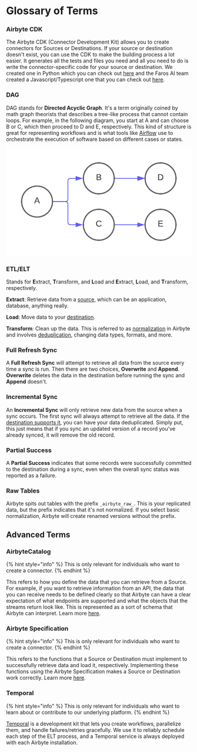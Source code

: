 # Glossary of Terms

### Airbyte CDK

The Airbyte CDK (Connector Development Kit) allows you to create connectors for Sources or Destinations. If your source or destination doesn't exist, you can use the CDK to make the building process a lot easier. It generates all the tests and files you need and all you need to do is write the connector-specific code for your source or destination. We created one in Python which you can check out [here](../connector-development/cdk-python/) and the Faros AI team created a Javascript/Typescript one that you can check out [here](../connector-development/cdk-faros-js.md).

### DAG

DAG stands for **Directed Acyclic Graph**. It's a term originally coined by math graph theorists that describes a tree-like process that cannot contain loops. For example, in the following diagram, you start at A and can choose B or C, which then proceed to D and E, respectively. This kind of structure is great for representing workflows and is what tools like [Airflow](https://airflow.apache.org) use to orchestrate the execution of software based on different cases or states.

&#x20;

![](../.gitbook/assets/glossary_dag_example.png)

### ETL/ELT

Stands for **E**xtract, **T**ransform, and **L**oad and **E**xtract, **L**oad, and **T**ransform, respectively.

**Extract**: Retrieve data from a [source](../integrations/sources/), which can be an application, database, anything really.

**Load**: Move data to your [destination](../integrations/destinations/).

**Transform**: Clean up the data. This is referred to as [normalization](basic-normalization.md) in Airbyte and involves [deduplication](connections/incremental-deduped-history.md), changing data types, formats, and more.

### Full Refresh Sync

A **Full Refresh Sync** will attempt to retrieve all data from the source every time a sync is run. Then there are two choices, **Overwrite** and **Append**. **Overwrite** deletes the data in the destination before running the sync and **Append** doesn't.

### Incremental Sync

An **Incremental Sync** will only retrieve new data from the source when a sync occurs. The first sync will always attempt to retrieve all the data. If the [destination supports it](https://discuss.airbyte.io/t/what-destinations-support-the-incremental-deduped-sync-mode/89), you can have your data deduplicated. Simply put, this just means that if you sync an updated version of a record you've already synced, it will remove the old record.

### Partial Success

A **Partial Success** indicates that some records were successfully committed to the destination during a sync, even when the overall sync status was reported as a failure. 

### Raw Tables

Airbyte spits out tables with the prefix `_airbyte_raw_`. This is your replicated data, but the prefix indicates that it's not normalized. If you select basic normalization, Airbyte will create renamed versions without the prefix.

## Advanced Terms

### AirbyteCatalog

{% hint style="info" %}
This is only relevant for individuals who want to create a connector.
{% endhint %}

This refers to how you define the data that you can retrieve from a Source. For example, if you want to retrieve information from an API, the data that you can receive needs to be defined clearly so that Airbyte can have a clear expectation of what endpoints are supported and what the objects that the streams return look like. This is represented as a sort of schema that Airbyte can interpret. Learn more [here](beginners-guide-to-catalog.md).

### Airbyte Specification

{% hint style="info" %}
This is only relevant for individuals who want to create a connector.
{% endhint %}

This refers to the functions that a Source or Destination must implement to successfully retrieve data and load it, respectively. Implementing these functions using the Airbyte Specification makes a Source or Destination work correctly. Learn more [here](airbyte-specification.md).

### Temporal

{% hint style="info" %}
This is only relevant for individuals who want to learn about or contribute to our underlying platform.
{% endhint %}

[Temporal](https://temporal.io) is a development kit that lets you create workflows, parallelize them, and handle failures/retries gracefully. We use it to reliably schedule each step of the ELT process, and a Temporal service is always deployed with each Airbyte installation.
